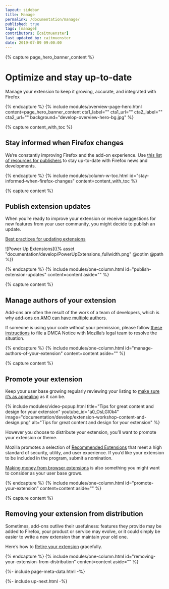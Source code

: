 ```yaml
---
layout: sidebar
title: Manage
permalink: /documentation/manage/
published: true
tags: [manage]
contributors: [caitmuenster]
last_updated_by: caitmuenster
date: 2019-07-09 09:00:00
---
```


<!-- Overview Page Hero Banner -->

{% capture page_hero_banner_content %}

# Optimize and stay up-to-date

Manage your extension to keep it growing, accurate, and integrated with Firefox

{% endcapture %}
{% include modules/overview-page-hero.html
	content=page_hero_banner_content
	cta1_label=""
	cta1_url=""
	cta2_label=""
	cta2_url=""
	background="develop-overview-hero-bg.jpg"
%}

<!-- END: Overview Page Hero Banner -->

<!-- Content with Table of Contents Module -->

{% capture content_with_toc %}

## Stay informed when Firefox changes

We’re constantly improving Firefox and the add-on experience. Use [this list of resources for publishers](/documentation/manage/resources-for-publishers/) to stay up-to-date with Firefox news and developments.

{% endcapture %}
{% include modules/column-w-toc.html
	id="stay-informed-when-firefox-changes"
	content=content_with_toc
%}

<!-- END: Content with Table of Contents -->

<!-- Single Column Body Module -->

{% capture content %}

## Publish extension updates

When you’re ready to improve your extension or receive suggestions for new features from your user community, you might decide to publish an update.

[Best practices for updating extensions](/documentation/manage/best-practices-for-updating/)

![Power Up Extensions]({% asset "documentation/develop/PowerUpExtensions_fullwidth.png" @optim @path %})

{% endcapture %}
{% include modules/one-column.html
	id="publish-extension-updates"
	content=content
	aside=""
%}

<!-- END: Single Column Body Module -->

<!-- Single Column Body Module -->

{% capture content %}

## Manage authors of your extension

Add-ons are often the result of the work of a team of developers, which is why [add-ons on AMO can have multiple authors](/documentation/publish/add-on-ownership/).

If someone is using your code without your permission, please follow [these instructions](https://www.mozilla.org/about/legal/report-infringement/) to file a DMCA Notice with Mozilla’s legal team to resolve the situation.

{% endcapture %}
{% include modules/one-column.html
	id="manage-authors-of-your-extension"
	content=content
	aside=""
%}

<!-- END: Single Column Body Module -->

<!-- Single Column Body Module -->

{% capture content %}

## Promote your extension

Keep your user base growing regularly reviewing your listing to [make sure it’s as appealing](/documentation/develop/create-an-appealing-listing/) as it can be.

<!-- Video Popup Thumbnail -->

{% include modules/video-popup.html
	title="Tips for great content and design for your extension"
	youtube_id="a0_OsLGI0k4"
	image="documentation/develop/extension-workshop-content-and-design.png"
	alt="Tips for great content and design for your extension"
%}

<!-- END: Video Popup Thumbnail -->

However you choose to distribute your extension, you’ll want to promote your extension or theme.

Mozilla promotes a selection of [Recommended Extensions](https://blog.mozilla.org/addons/2019/04/08/recommended-extensions-program-coming-soon/) that meet a high standard of security, utility, and user experience. If you’d like your extension to be included in the program, submit a nomination.

[Making money from browser extensions](/documentation/publish/make-money-from-browser-extensions/) is also something you might want to consider as your user base grows.

{% endcapture %}
{% include modules/one-column.html
	id="promote-your-extension"
	content=content
	aside=""
%}

<!-- END: Single Column Body Module -->

<!-- Single Column Body Module -->

{% capture content %}

## Removing your extension from distribution

Sometimes, add-ons outlive their usefulness: features they provide may be added to Firefox, your product or service may evolve, or it could simply be easier to write a new extension than maintain your old one.

Here’s how to [Retire your extension](/documentation/manage/retiring-your-extension/) gracefully.

{% endcapture %}
{% include modules/one-column.html
	id="removing-your-extension-from-distribution"
	content=content
	aside=""
%}

<!-- END: Single Column Body Module -->

<!-- Meta Data -->

{%- include page-meta-data.html -%}

<!-- END: Meta Data -->

<!-- Up Next -->

{%- include up-next.html -%}

<!-- END: Up Next -->
